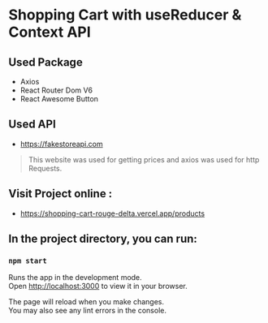 # Shopping Cart with useReducer & Context API


## Used Package
- Axios
- React Router Dom V6
- React Awesome Button

## Used API
- https://fakestoreapi.com
> This website was used for getting prices and axios was used for http Requests.

## Visit Project online :
- https://shopping-cart-rouge-delta.vercel.app/products

## In the project directory, you can run:

### `npm start`

Runs the app in the development mode.\
Open [http://localhost:3000](http://localhost:3000) to view it in your browser.

The page will reload when you make changes.\
You may also see any lint errors in the console.
